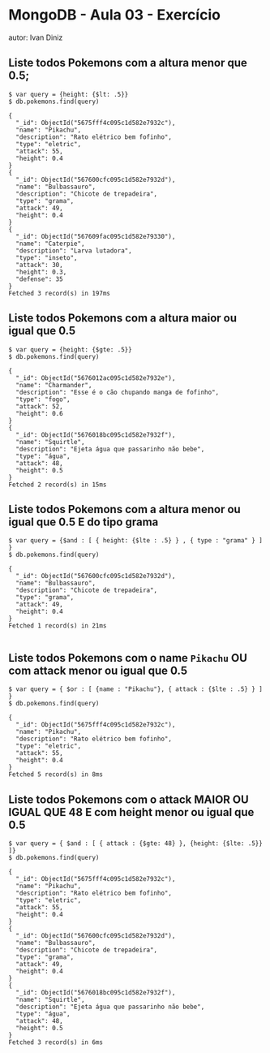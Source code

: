 # MongoDB - Aula 03 - Exercício
autor: Ivan Diniz

## Liste todos Pokemons com a altura **menor que** 0.5;
```
$ var query = {height: {$lt: .5}}
$ db.pokemons.find(query)

{
  "_id": ObjectId("5675fff4c095c1d582e7932c"),
  "name": "Pikachu",
  "description": "Rato elétrico bem fofinho",
  "type": "eletric",
  "attack": 55,
  "height": 0.4
}
{
  "_id": ObjectId("567600cfc095c1d582e7932d"),
  "name": "Bulbassauro",
  "description": "Chicote de trepadeira",
  "type": "grama",
  "attack": 49,
  "height": 0.4
}
{
  "_id": ObjectId("567609fac095c1d582e79330"),
  "name": "Caterpie",
  "description": "Larva lutadora",
  "type": "inseto",
  "attack": 30,
  "height": 0.3,
  "defense": 35
}
Fetched 3 record(s) in 197ms

```
## Liste todos Pokemons com a altura **maior ou igual que** 0.5

```
$ var query = {height: {$gte: .5}}
$ db.pokemons.find(query)

{
  "_id": ObjectId("5676012ac095c1d582e7932e"),
  "name": "Charmander",
  "description": "Esse é o cão chupando manga de fofinho",
  "type": "fogo",
  "attack": 52,
  "height": 0.6
}
{
  "_id": ObjectId("5676018bc095c1d582e7932f"),
  "name": "Squirtle",
  "description": "Ejeta água que passarinho não bebe",
  "type": "água",
  "attack": 48,
  "height": 0.5
}
Fetched 2 record(s) in 15ms
```

## Liste todos Pokemons com a altura **menor ou igual que** 0.5 **E** do tipo grama

```
$ var query = {$and : [ { height: {$lte : .5} } , { type : "grama" } ] }
$ db.pokemons.find(query)

{
  "_id": ObjectId("567600cfc095c1d582e7932d"),
  "name": "Bulbassauro",
  "description": "Chicote de trepadeira",
  "type": "grama",
  "attack": 49,
  "height": 0.4
}
Fetched 1 record(s) in 21ms
	
```
## Liste todos Pokemons com o name `Pikachu` **OU** com attack **menor ou igual que** 0.5

```
$ var query = { $or : [ {name : "Pikachu"}, { attack : {$lte : .5} } ] }
$ db.pokemons.find(query)

{
  "_id": ObjectId("5675fff4c095c1d582e7932c"),
  "name": "Pikachu",
  "description": "Rato elétrico bem fofinho",
  "type": "eletric",
  "attack": 55,
  "height": 0.4
}
Fetched 5 record(s) in 8ms

```

## Liste todos Pokemons com o attack **MAIOR OU IGUAL QUE** 48 **E** com  height **menor ou igual que** 0.5

```
$ var query = { $and : [ { attack : {$gte: 48} }, {height: {$lte: .5}} ]}
$ db.pokemons.find(query)

{
  "_id": ObjectId("5675fff4c095c1d582e7932c"),
  "name": "Pikachu",
  "description": "Rato elétrico bem fofinho",
  "type": "eletric",
  "attack": 55,
  "height": 0.4
}
{
  "_id": ObjectId("567600cfc095c1d582e7932d"),
  "name": "Bulbassauro",
  "description": "Chicote de trepadeira",
  "type": "grama",
  "attack": 49,
  "height": 0.4
}
{
  "_id": ObjectId("5676018bc095c1d582e7932f"),
  "name": "Squirtle",
  "description": "Ejeta água que passarinho não bebe",
  "type": "água",
  "attack": 48,
  "height": 0.5
}
Fetched 3 record(s) in 6ms

```